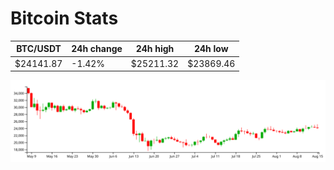 # Bitcoin Stats

BTC/USDT|24h change|24h high|24h low|
|---|---|---|---|
|$24141.87|-1.42%|$25211.32|$23869.46|

<img src="./chart.svg">
